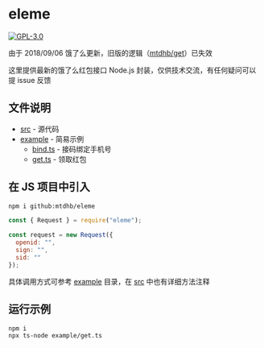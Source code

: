 # eleme

[![GPL-3.0](https://img.shields.io/badge/license-GPL--3.0-blue.svg)](LICENSE)

由于 2018/09/06 饿了么更新，旧版的逻辑（[mtdhb/get](https://github.com/mtdhb/get)）已失效

这里提供最新的饿了么红包接口 Node.js 封装，仅供技术交流，有任何疑问可以提 issue 反馈

## 文件说明

- [src](src) - 源代码
- [example](example) - 简易示例
  - [bind.ts](example/bind.ts) - 接码绑定手机号
  - [get.ts](example/get.ts) - 领取红包

## 在 JS 项目中引入

```bash
npm i github:mtdhb/eleme
```

```js
const { Request } = require("eleme");

const request = new Request({
  openid: "",
  sign: "",
  sid: ""
});
```

具体调用方式可参考 [example](example) 目录，在 [src](src) 中也有详细方法注释

## 运行示例

```bash
npm i
npx ts-node example/get.ts
```
